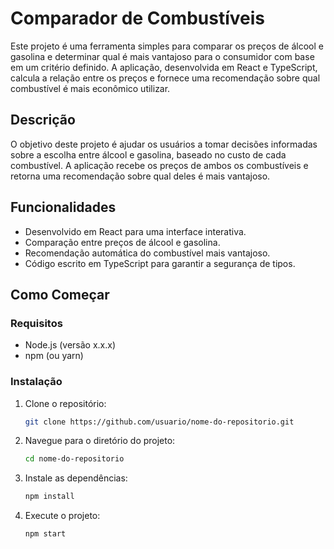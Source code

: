 # Comparador de Combustíveis

Este projeto é uma ferramenta simples para comparar os preços de álcool e gasolina e determinar qual é mais vantajoso para o consumidor com base em um critério definido. A aplicação, desenvolvida em React e TypeScript, calcula a relação entre os preços e fornece uma recomendação sobre qual combustível é mais econômico utilizar.

## Descrição

O objetivo deste projeto é ajudar os usuários a tomar decisões informadas sobre a escolha entre álcool e gasolina, baseado no custo de cada combustível. A aplicação recebe os preços de ambos os combustíveis e retorna uma recomendação sobre qual deles é mais vantajoso.

## Funcionalidades

- Desenvolvido em React para uma interface interativa.
- Comparação entre preços de álcool e gasolina.
- Recomendação automática do combustível mais vantajoso.
- Código escrito em TypeScript para garantir a segurança de tipos.

## Como Começar

### Requisitos

- Node.js (versão x.x.x)
- npm (ou yarn)

### Instalação

1. Clone o repositório:

    ```bash
    git clone https://github.com/usuario/nome-do-repositorio.git
    ```

2. Navegue para o diretório do projeto:

    ```bash
    cd nome-do-repositorio
    ```

3. Instale as dependências:

    ```bash
    npm install
    ```

4. Execute o projeto:

    ```bash
    npm start
    ```
